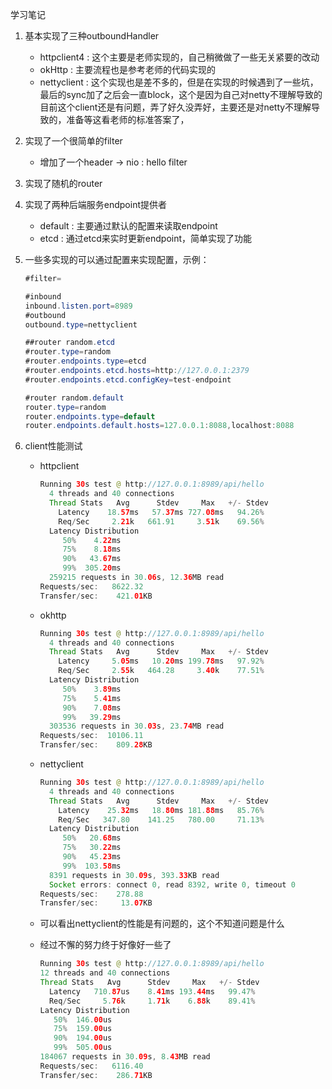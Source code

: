 学习笔记

1. 基本实现了三种outboundHandler
    * httpclient4 : 这个主要是老师实现的，自己稍微做了一些无关紧要的改动
    * okHttp : 主要流程也是参考老师的代码实现的
    * nettyclient : 这个实现也是差不多的，但是在实现的时候遇到了一些坑，最后的sync加了之后会一直block，这个是因为自己对netty不理解导致的 目前这个client还是有问题，弄了好久没弄好，主要还是对netty不理解导致的，准备等这看老师的标准答案了，
2. 实现了一个很简单的filter
    * 增加了一个header -> nio : hello filter
    
3. 实现了随机的router

4. 实现了两种后端服务endpoint提供者
    * default : 主要通过默认的配置来读取endpoint
    * etcd : 通过etcd来实时更新endpoint，简单实现了功能

5. 一些多实现的可以通过配置来实现配置，示例：
    ```java
   #filter=
   
   #inbound
   inbound.listen.port=8989
   #outbound
   outbound.type=nettyclient
   
   ##router random.etcd
   #router.type=random
   #router.endpoints.type=etcd
   #router.endpoints.etcd.hosts=http://127.0.0.1:2379
   #router.endpoints.etcd.configKey=test-endpoint
   
   #router random.default
   router.type=random
   router.endpoints.type=default
   router.endpoints.default.hosts=127.0.0.1:8088,localhost:8088
    ```
   
6. client性能测试
    * httpclient
        ```java
        Running 30s test @ http://127.0.0.1:8989/api/hello
          4 threads and 40 connections
          Thread Stats   Avg      Stdev     Max   +/- Stdev
            Latency    18.57ms   57.37ms 727.08ms   94.26%
            Req/Sec     2.21k   661.91     3.51k    69.56%
          Latency Distribution
             50%    4.22ms
             75%    8.18ms
             90%   43.67ms
             99%  305.20ms
          259215 requests in 30.06s, 12.36MB read
        Requests/sec:   8622.32
        Transfer/sec:    421.01KB
        ```
    * okhttp
        ```java
        Running 30s test @ http://127.0.0.1:8989/api/hello
          4 threads and 40 connections
          Thread Stats   Avg      Stdev     Max   +/- Stdev
            Latency     5.05ms   10.20ms 199.78ms   97.92%
            Req/Sec     2.55k   464.28     3.40k    77.51%
          Latency Distribution
             50%    3.89ms
             75%    5.41ms
             90%    7.08ms
             99%   39.29ms
          303536 requests in 30.03s, 23.74MB read
        Requests/sec:  10106.11
        Transfer/sec:    809.28KB
        ```
      
    * nettyclient
        ```java
        Running 30s test @ http://127.0.0.1:8989/api/hello
          4 threads and 40 connections
          Thread Stats   Avg      Stdev     Max   +/- Stdev
            Latency    25.32ms   18.80ms 181.88ms   85.76%
            Req/Sec   347.80    141.25   780.00     71.13%
          Latency Distribution
             50%   20.68ms
             75%   30.22ms
             90%   45.23ms
             99%  103.58ms
          8391 requests in 30.09s, 393.33KB read
          Socket errors: connect 0, read 8392, write 0, timeout 0
        Requests/sec:    278.88
        Transfer/sec:     13.07KB
        ```
    * 可以看出nettyclient的性能是有问题的，这个不知道问题是什么
    * 经过不懈的努力终于好像好一些了
        ```java
      Running 30s test @ http://127.0.0.1:8989/api/hello
        12 threads and 40 connections
        Thread Stats   Avg      Stdev     Max   +/- Stdev
          Latency   710.87us    8.41ms 193.44ms   99.47%
          Req/Sec     5.76k     1.71k    6.88k    89.41%
        Latency Distribution
           50%  146.00us
           75%  159.00us
           90%  194.00us
           99%  505.00us
        184067 requests in 30.09s, 8.43MB read
      Requests/sec:   6116.40
      Transfer/sec:    286.71KB
        ```